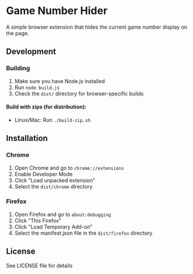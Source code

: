 # Game Number Hider

A simple browser extension that hides the current game number display on the page.

## Development

### Building
1. Make sure you have Node.js installed
2. Run `node build.js`
3. Check the `dist/` directory for browser-specific builds

#### Build with zips (for distribution):
- Linux/Mac: Run `./build-zip.sh`

## Installation

### Chrome
1. Open Chrome and go to `chrome://extensions`
2. Enable Developer Mode
3. Click "Load unpacked extension"
4. Select the `dist/chrome` directory

### Firefox
1. Open Firefox and go to `about:debugging`
2. Click "This Firefox"
3. Click "Load Temporary Add-on"
4. Select the manifest.json file in the `dist/firefox` directory

## License
See LICENSE file for details
